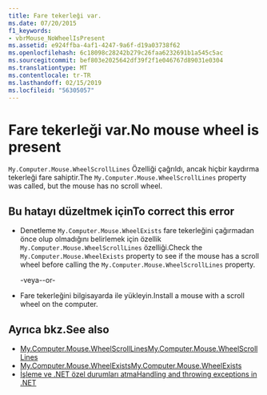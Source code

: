 ```yaml
---
title: Fare tekerleği var.
ms.date: 07/20/2015
f1_keywords:
- vbrMouse_NoWheelIsPresent
ms.assetid: e924ffba-4af1-4247-9a6f-d19a03738f62
ms.openlocfilehash: 6c18098c28242b279c26faa6232691b1a545c5ac
ms.sourcegitcommit: bef803e2025642df39f2f1e046767d89031e0304
ms.translationtype: MT
ms.contentlocale: tr-TR
ms.lasthandoff: 02/15/2019
ms.locfileid: "56305057"
---
```

# <a name="no-mouse-wheel-is-present"></a><span data-ttu-id="6fc69-102">Fare tekerleği var.</span><span class="sxs-lookup"><span data-stu-id="6fc69-102">No mouse wheel is present</span></span>
<span data-ttu-id="6fc69-103">`My.Computer.Mouse.WheelScrollLines` Özelliği çağrıldı, ancak hiçbir kaydırma tekerleği fare sahiptir.</span><span class="sxs-lookup"><span data-stu-id="6fc69-103">The `My.Computer.Mouse.WheelScrollLines` property was called, but the mouse has no scroll wheel.</span></span>  
  
## <a name="to-correct-this-error"></a><span data-ttu-id="6fc69-104">Bu hatayı düzeltmek için</span><span class="sxs-lookup"><span data-stu-id="6fc69-104">To correct this error</span></span>  
  
-   <span data-ttu-id="6fc69-105">Denetleme `My.Computer.Mouse.WheelExists` fare tekerleğini çağırmadan önce olup olmadığını belirlemek için özellik `My.Computer.Mouse.WheelScrollLines` özelliği.</span><span class="sxs-lookup"><span data-stu-id="6fc69-105">Check the `My.Computer.Mouse.WheelExists` property to see if the mouse has a scroll wheel before calling the `My.Computer.Mouse.WheelScrollLines` property.</span></span>  
  
     <span data-ttu-id="6fc69-106">-veya-</span><span class="sxs-lookup"><span data-stu-id="6fc69-106">-or-</span></span>  
  
-   <span data-ttu-id="6fc69-107">Fare tekerleğini bilgisayarda ile yükleyin.</span><span class="sxs-lookup"><span data-stu-id="6fc69-107">Install a mouse with a scroll wheel on the computer.</span></span>  
  
## <a name="see-also"></a><span data-ttu-id="6fc69-108">Ayrıca bkz.</span><span class="sxs-lookup"><span data-stu-id="6fc69-108">See also</span></span>
- [<span data-ttu-id="6fc69-109">My.Computer.Mouse.WheelScrollLines</span><span class="sxs-lookup"><span data-stu-id="6fc69-109">My.Computer.Mouse.WheelScrollLines</span></span>](xref:Microsoft.VisualBasic.Devices.Mouse.WheelScrollLines)
- [<span data-ttu-id="6fc69-110">My.Computer.Mouse.WheelExists</span><span class="sxs-lookup"><span data-stu-id="6fc69-110">My.Computer.Mouse.WheelExists</span></span>](xref:Microsoft.VisualBasic.Devices.Mouse.WheelExists)
- [<span data-ttu-id="6fc69-111">İşleme ve .NET özel durumları atma</span><span class="sxs-lookup"><span data-stu-id="6fc69-111">Handling and throwing exceptions in .NET</span></span>](../../standard/exceptions/index.md)
